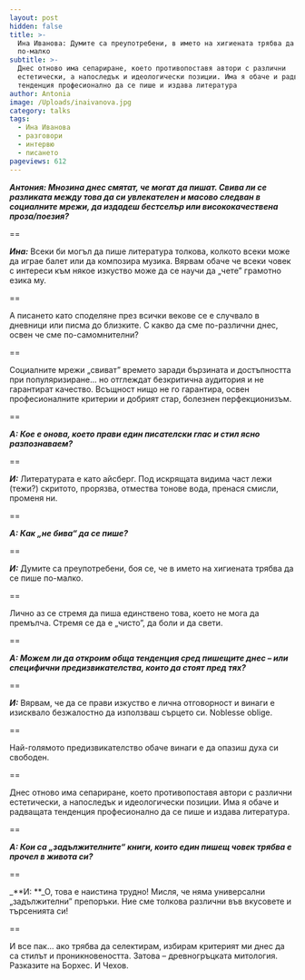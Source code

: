 ```yaml
---
layout: post
hidden: false
title: >-
  Ина Иванова: Думите са преупотребени, в името на хигиената трябва да се пише
  по-малко
subtitle: >-
  Днес отново има сепариране, което противопоставя автори с различни
  естетически, а напоследък и идеологически позиции. Има я обаче и радващата
  тенденция професионално да се пише и издава литература
author: Antonia
image: /Uploads/inaivanova.jpg
category: talks
tags:
  - Ина Иванова
  - разговори
  - интервю
  - писането
pageviews: 612
---
```

_**Антония: Мнозина днес смятат, че могат да пишат. Свива ли се разликата между това да си увлекателен и масово следван в социалните мрежи, да издадеш бестселър или висококачествена проза/поезия?**_

\==

_**Ина:**_ Всеки би могъл да пише литература толкова, колкото всеки може да играе балет или да композира музика. Вярвам обаче че всеки човек с интереси към някое изкуство може да се научи да „чете” грамотно езика му. 

\==

А писането като споделяне през всички векове се е случвало в дневници или писма до близките. С какво да сме по-различни днес, освен че сме по-самомнителни?

\==

Социалните мрежи „свиват” времето заради бързината и достъпността при популяризиране… но отглеждат безкритична аудитория и не гарантират качество. Всъщност нищо не го гарантира, освен професионалните критерии и добрият стар, болезнен перфекционизъм. 

\==

_**А: Кое е онова, което прави един писателски глас и стил ясно разпознаваем?**_

\==

_**И:**_ Литературата е като айсберг. Под искрящата видима част лежи (тежи?) скритото, прорязва, отмества тонове вода, пренася смисли, променя ни.

\==

_**А: Как „не бива“ да се пише?**_

\==

_**И:**_ Думите са преупотребени, боя се, че в името на хигиената трябва да се пише по-малко. 

\==

Лично аз се стремя да пиша единствено това, което не мога да премълча. Стремя се да е „чисто”, да боли и да свети.

\==

_**А: Можем ли да откроим обща тенденция сред пишещите днес – или специфични предизвикателства, които да стоят пред тях?**_

\==

_**И:**_ Вярвам, че да се прави изкуство е лична отговорност и винаги е изисквало безжалостно да използваш сърцето си. Noblesse oblige.

\==

Най-голямото предизвикателство обаче винаги е да опазиш духа си свободен.

\==

Днес отново има сепариране, което противопоставя автори с различни естетически, а напоследък и идеологически позиции. Има я обаче и радващата тенденция професионално да се пише и издава литература. 

\==

_**А: Кои са „задължителните“ книги, които един пишещ човек трябва е прочел в живота си?**_

\==

_**И: **_О, това е наистина трудно! Мисля, че няма универсални „задължителни” препоръки. Ние сме толкова различни във вкусовете и търсенията си!

\==

И все пак… ако трябва да селектирам, избирам критерият ми днес да са стилът и проникновеността. Затова – древногръцката митология. Разказите на Борхес. И Чехов.

